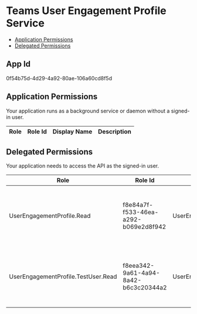 # Teams User Engagement Profile Service
- [Application Permissions](#application-permissions)
- [Delegated Permissions](#delegated-permissions)

## App Id
0f54b75d-4d29-4a92-80ae-106a60cd8f5d

## Application Permissions
Your application runs as a background service or daemon without a signed-in user.

| Role | Role Id | Display Name | Description |
|---|---|---|---|

## Delegated Permissions
Your application needs to access the API as the signed-in user. 

| Role | Role Id | Display Name | Description |
|---|---|---|---|
| UserEngagementProfile.Read | f8e84a7f-f533-46ea-a292-b069e2d8f942 | UserEngagementProfile.Read | This allows apps to read user's Teams engagement profile on behalf of a user |
| UserEngagementProfile.TestUser.Read | f8eea342-9a61-4a94-8a42-b6c3c20344a2 | UserEngagementProfile.TestUser.Read | This allows test users to read user's Teams engagement profile on behalf of a user |

